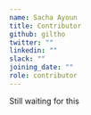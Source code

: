 ```yaml
---
name: Sacha Ayoun
title: Contributor
github: giltho
twitter: ""
linkedin: ""
slack: ""
joining_date: ""
role: contributor
---
```


Still waiting for this
